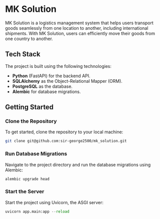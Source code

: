 # MK Solution

MK Solution is a logistics management system that helps users transport goods seamlessly from one location to another, including international shipments. With MK Solution, users can efficiently move their goods from one country to another.

## Tech Stack
The project is built using the following technologies:
- **Python** (FastAPI) for the backend API.
- **SQLAlchemy** as the Object-Relational Mapper (ORM).
- **PostgreSQL** as the database.
- **Alembic** for database migrations.

## Getting Started

### Clone the Repository
To get started, clone the repository to your local machine:
```bash
git clone git@github.com:sir-george2500/mk_solution.git
```

### Run Database Migrations
Navigate to the project directory and run the database migrations using Alembic:

```python 
alembic upgrade head
```

### Start the Server
Start the project using Uvicorn, the ASGI server:


```python
uvicorn app.main:app --reload
```
```
```

